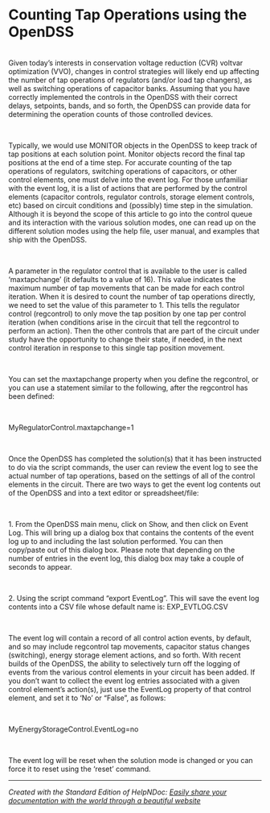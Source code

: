 # Counting Tap Operations using the OpenDSS

\
Given today’s interests in conservation voltage reduction (CVR) voltvar optimization (VVO), changes in control strategies will likely end up affecting the number of tap operations of regulators (and/or load tap changers), as well as switching operations of capacitor banks. Assuming that you have correctly implemented the controls in the OpenDSS with their correct delays, setpoints, bands, and so forth, the OpenDSS can provide data for determining the operation counts of those controlled devices.

&nbsp;

Typically, we would use MONITOR objects in the OpenDSS to keep track of tap positions at each solution point. Monitor objects record the final tap positions at the end of a time step. For accurate counting of the tap operations of regulators, switching operations of capacitors, or other control elements, one must delve into the event log. For those unfamiliar with the event log, it is a list of actions that are performed by the control elements (capacitor controls, regulator controls, storage element controls, etc) based on circuit conditions and (possibly) time step in the simulation. Although it is beyond the scope of this article to go into the control queue and its interaction with the various solution modes, one can read up on the different solution modes using the help file, user manual, and examples that ship with the OpenDSS.

&nbsp;

A parameter in the regulator control that is available to the user is called ‘maxtapchange’ (it defaults to a value of 16). This value indicates the maximum number of tap movements that can be made for each control iteration. When it is desired to count the number of tap operations directly, we need to set the value of this parameter to 1. This tells the regulator control (regcontrol) to only move the tap position by one tap per control iteration (when conditions arise in the circuit that tell the regcontrol to perform an action). Then the other controls that are part of the circuit under study have the opportunity to change their state, if needed, in the next control iteration in response to this single tap position movement.

&nbsp;

You can set the maxtapchange property when you define the regcontrol, or you can use a statement similar to the following, after the regcontrol has been defined:

&nbsp;

MyRegulatorControl.maxtapchange=1

&nbsp;

Once the OpenDSS has completed the solution(s) that it has been instructed to do via the script commands, the user can review the event log to see the actual number of tap operations, based on the settings of all of the control elements in the circuit. There are two ways to get the event log contents out of the OpenDSS and into a text editor or spreadsheet/file:

&nbsp;

&#49;. From the OpenDSS main menu, click on Show, and then click on Event Log. This will bring up a dialog box that contains the contents of the event log up to and including the last solution performed. You can then copy/paste out of this dialog box. Please note that depending on the number of entries in the event log, this dialog box may take a couple of seconds to appear.

&nbsp;

&#50;. Using the script command “export EventLog”. This will save the event log contents into a CSV file whose default name is: EXP\_EVTLOG.CSV

&nbsp;

The event log will contain a record of all control action events, by default, and so may include regcontrol tap movements, capacitor status changes (switching), energy storage element actions, and so forth. With recent builds of the OpenDSS, the ability to selectively turn off the logging of events from the various control elements in your circuit has been added. If you don’t want to collect the event log entries associated with a given control element’s action(s), just use the EventLog property of that control element, and set it to ‘No’ or “False”, as follows:

&nbsp;

MyEnergyStorageControl.EventLog=no

&nbsp;

The event log will be reset when the solution mode is changed or you can force it to reset using the ‘reset’ command.


***
_Created with the Standard Edition of HelpNDoc: [Easily share your documentation with the world through a beautiful website](<https://www.helpndoc.com/feature-tour/produce-html-websites/>)_
